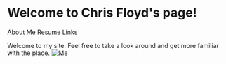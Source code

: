 # Welcome to Chris Floyd's page!
[About Me](https://github.com/chrisfloyd87/Midterm1000/blob/c3b9ff4b75677f0f020f8f22742d458198d5c55d/AboutMe.md) [Resume](https://github.com/chrisfloyd87/Midterm1000/blob/209204ddedb0f456f48d18f63598c1eb5a87211c/Resume) [Links](https://github.com/chrisfloyd87/Midterm1000/blob/0416287cf7b29425b4e370ca8c0cb6872e52aa80/links.md)


Welcome to my site. Feel free to take a look around and get more familiar with the place. 
![Me](https://github.com/chrisfloyd87/Chris-Floyd/blob/885014a0baf6683fb3c1a29547d051b436a1b2c0/Screenshot%202022-03-14%20123802.png)
